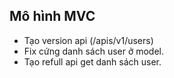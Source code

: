 ## Mô hình MVC
- Tạo version api
(/apis/v1/users)
- Fix cứng danh sách user ở model.
- Tạo refull api get danh sách user.